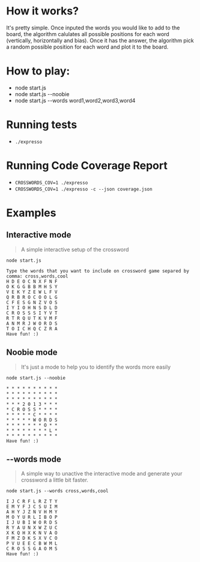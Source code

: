 # How it works?
It's pretty simple. Once inputed the words you would like to add to the board, 
the algorithm calulates all possible positions for each word (vertically, horizontally and bias). 
Once it has the answer, the algorithm pick a random possible position for each word 
and plot it to the board.
# How to play:
  * node start.js
  * node start.js --noobie
  * node start.js --words word1,word2,word3,word4

# Running tests
  * `./expresso`

# Running Code Coverage Report
  * `CROSSWORDS_COV=1 ./expresso`
  * `CROSSWORDS_COV=1 ./expresso -c --json coverage.json`

# Examples
## Interactive mode
> A simple interactive setup of the crossword

`node start.js`

    Type the words that you want to include on crossword game separed by comma: cross,words,cool
    H D E O C N X F N F 
    O K G G B B M H S Y 
    V E K Y Z E W L F V 
    Q R B R O C O O L G 
    C F E S G N Z V O S 
    I Y I O H N S D L D 
    C R O S S S I Y V T 
    R T R Q U T K V M F 
    A N M R J W O R D S 
    T O I C H Q C Z R A 
    Have fun! :)

## Noobie mode
> It's just a mode to help you to identify the words more easily

`node start.js --noobie`

    * * * * * * * * * * 
    * * * * * * * * * * 
    * * * * * * * * * * 
    * * * 2 0 1 3 * * * 
    * C R O S S * * * * 
    * * * * * C * * * * 
    * * * * * W O R D S 
    * * * * * * * O * * 
    * * * * * * * * L * 
    * * * * * * * * * * 
    Have fun! :)

## --words mode
> A simple way to unactive the interactive mode and generate your crossword a little bit faster.

`node start.js --words cross,words,cool`

    I J C R F L R Z T Y 
    E M Y F J C S U I M 
    A H Y J Z N V H M Y 
    M O Y U R L I B O P 
    I J U B I W O R D S 
    R Y A U N X W Z U C 
    X K Q H X K N V A O 
    F M Z D K S X V C O 
    P V U E E C B W M L 
    C R O S S G A O M S 
    Have fun! :)